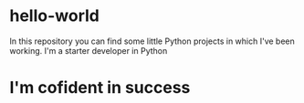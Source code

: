 # hello-world
In this repository you can find some little Python projects in which I've been working. I'm a starter developer in Python
<h1>I'm cofident in success</h1>
